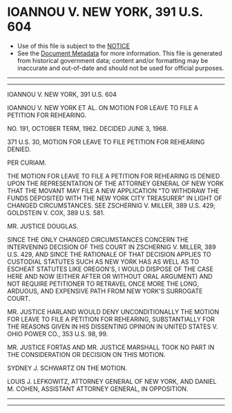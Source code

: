 ---
---

# IOANNOU V. NEW YORK, 391 U.S. 604

* Use of this file is subject to the [NOTICE](https://github.com/publicdocs/notice/blob/master/NOTICE)
* See the [Document Metadata](../../../) for more information.
  This file is generated from historical government data; content and/or formatting may be inaccurate and out-of-date and should not be used for official purposes.

----------
----------

IOANNOU V. NEW YORK, 391 U.S. 604

IOANNOU V. NEW YORK ET AL. ON MOTION FOR LEAVE TO FILE A PETITION FOR REHEARING.

NO. 191, OCTOBER TERM, 1962.  DECIDED JUNE 3, 1968.

371 U.S. 30, MOTION FOR LEAVE TO FILE PETITION FOR REHEARING DENIED.

PER CURIAM.

THE MOTION FOR LEAVE TO FILE A PETITION FOR REHEARING IS DENIED UPON THE REPRESENTATION OF THE ATTORNEY GENERAL OF NEW YORK THAT THE MOVANT MAY FILE A NEW APPLICATION "TO WITHDRAW THE FUNDS DEPOSITED WITH THE NEW YORK CITY TREASURER" IN LIGHT OF CHANGED CIRCUMSTANCES.  SEE ZSCHERNIG V. MILLER, 389 U.S. 429; GOLDSTEIN V. COX, 389 U.S. 581.

MR. JUSTICE DOUGLAS.

SINCE THE ONLY CHANGED CIRCUMSTANCES CONCERN THE INTERVENING DECISION OF THIS COURT IN ZSCHERNIG V. MILLER, 389 U.S. 429, AND SINCE THE RATIONALE OF THAT DECISION APPLIES TO CUSTODIAL STATUTES SUCH AS NEW YORK HAS AS WELL AS TO ESCHEAT STATUTES LIKE OREGON'S, I WOULD DISPOSE OF THE CASE HERE AND NOW (EITHER AFTER OR WITHOUT ORAL ARGUMENT) AND NOT REQUIRE PETITIONER TO RETRAVEL ONCE MORE THE LONG, ARDUOUS, AND EXPENSIVE PATH FROM NEW YORK'S SURROGATE COURT.

MR. JUSTICE HARLAND WOULD DENY UNCONDITIONALLY THE MOTION FOR LEAVE TO FILE A PETITION FOR REHEARING, SUBSTANTIALLY FOR THE REASONS GIVEN IN HIS DISSENTING OPINION IN UNITED STATES V. OHIO POWER CO., 353 U.S. 98, 99.

MR. JUSTICE FORTAS AND MR. JUSTICE MARSHALL TOOK NO PART IN THE CONSIDERATION OR DECISION ON THIS MOTION.

SYDNEY J. SCHWARTZ ON THE MOTION.

LOUIS J. LEFKOWITZ, ATTORNEY GENERAL OF NEW YORK, AND DANIEL M. COHEN, ASSISTANT ATTORNEY GENERAL, IN OPPOSITION.


----------
----------

